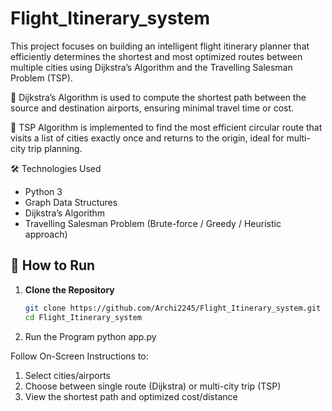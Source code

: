# Flight_Itinerary_system
This project focuses on building an intelligent flight itinerary planner that efficiently determines the shortest and most optimized routes between multiple cities using Dijkstra’s Algorithm and the Travelling Salesman Problem (TSP).

🧭 Dijkstra’s Algorithm is used to compute the shortest path between the source and destination airports, ensuring minimal travel time or cost.

🔄 TSP Algorithm is implemented to find the most efficient circular route that visits a list of cities exactly once and returns to the origin, ideal for multi-city trip planning.

 🛠️ Technologies Used

- Python 3
- Graph Data Structures
- Dijkstra’s Algorithm
- Travelling Salesman Problem (Brute-force / Greedy / Heuristic approach)

## 🚀 How to Run

1. **Clone the Repository**  
   ```bash
   git clone https://github.com/Archi2245/Flight_Itinerary_system.git
   cd Flight_Itinerary_system
2. Run the Program
   python app.py

Follow On-Screen Instructions to:
1. Select cities/airports
2. Choose between single route (Dijkstra) or multi-city trip (TSP)
3. View the shortest path and optimized cost/distance

